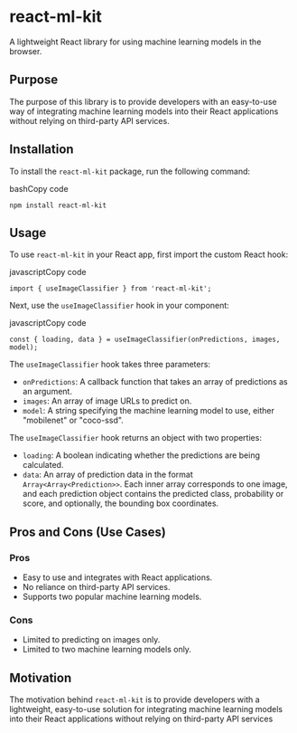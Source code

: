 # react-ml-kit

A lightweight React library for using machine learning models in the browser.

## Purpose

The purpose of this library is to provide developers with an easy-to-use way of integrating machine learning models into their React applications without relying on third-party API services.

## Installation

To install the `react-ml-kit` package, run the following command:

bashCopy code

`npm install react-ml-kit`

## Usage

To use `react-ml-kit` in your React app, first import the custom React hook:

javascriptCopy code

`import { useImageClassifier } from 'react-ml-kit';`

Next, use the `useImageClassifier` hook in your component:

javascriptCopy code

`const { loading, data } = useImageClassifier(onPredictions, images, model);`

The `useImageClassifier` hook takes three parameters:

- `onPredictions`: A callback function that takes an array of predictions as an argument.
- `images`: An array of image URLs to predict on.
- `model`: A string specifying the machine learning model to use, either "mobilenet" or "coco-ssd".

The `useImageClassifier` hook returns an object with two properties:

- `loading`: A boolean indicating whether the predictions are being calculated.
- `data`: An array of prediction data in the format `Array<Array<Prediction>>`. Each inner array corresponds to one image, and each prediction object contains the predicted class, probability or score, and optionally, the bounding box coordinates.

## Pros and Cons (Use Cases)

### Pros

- Easy to use and integrates with React applications.
- No reliance on third-party API services.
- Supports two popular machine learning models.

### Cons

- Limited to predicting on images only.
- Limited to two machine learning models only.

## Motivation

The motivation behind `react-ml-kit` is to provide developers with a lightweight, easy-to-use solution for integrating machine learning models into their React applications without relying on third-party API services

